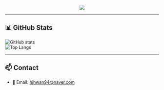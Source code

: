 <p align="center">
  <img src="https://readme-typing-svg.herokuapp.com?font=Indie+Flower&size=26&duration=4500&pause=1000&color=8F6C9F&center=true&vCenter=true&width=500&lines=Welcome+to+JungHwan's+GitHub!" />
</p>

---

## 📊 GitHub Stats

![GitHub stats](https://github-readme-stats.vercel.app/api?username=JungHwan94&show_icons=true&theme=dark&hide=stars&count_private=true)  
![Top Langs](https://github-readme-stats.vercel.app/api/top-langs/?username=JungHwan94&layout=compact&theme=dark)

---

## 📫 Contact

- 📮 Email: hjhwan94@naver.com
